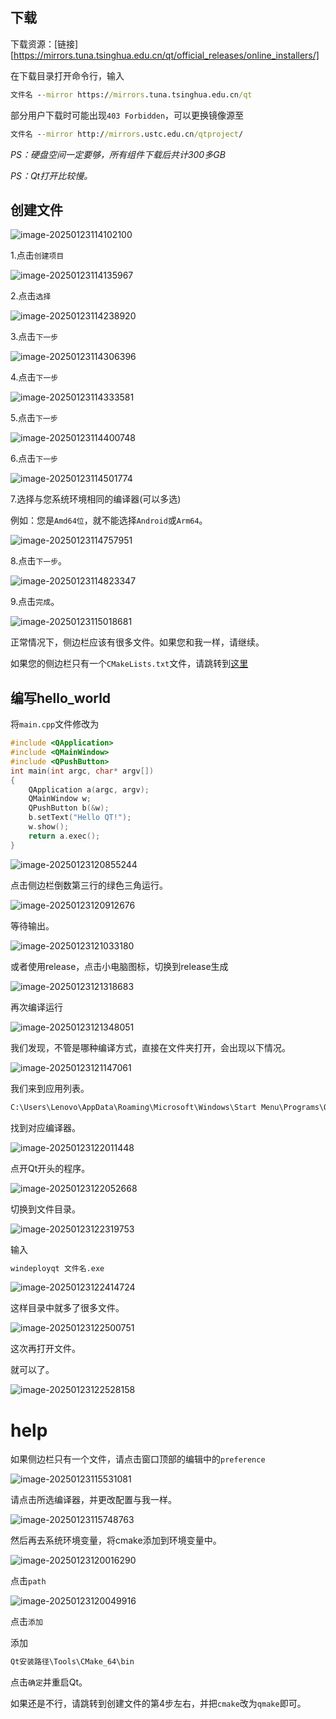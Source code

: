 ## 下载

下载资源：[链接][https://mirrors.tuna.tsinghua.edu.cn/qt/official_releases/online_installers/]

在下载目录打开命令行，输入

```bat
文件名 --mirror https://mirrors.tuna.tsinghua.edu.cn/qt
```

部分用户下载时可能出现`403 Forbidden`，可以更换镜像源至

``` bat
文件名 --mirror http://mirrors.ustc.edu.cn/qtproject/
```

*PS：硬盘空间一定要够，所有组件下载后共计300多GB*

*PS：Qt打开比较慢。*

## 创建文件

![image-20250123114102100](assets/p.assets/image-20250123114102100.png)

1.点击`创建项目`

![image-20250123114135967](assets/p.assets/image-20250123114135967.png)

2.点击`选择`

![image-20250123114238920](assets/p.assets/image-20250123114238920.png)

3.点击`下一步`

![image-20250123114306396](assets/p.assets/image-20250123114306396.png)

4.点击`下一步`

![image-20250123114333581](assets/p.assets/image-20250123114333581.png)

5.点击`下一步`

![image-20250123114400748](assets/p.assets/image-20250123114400748.png)

6.点击`下一步`

![image-20250123114501774](assets/p.assets/image-20250123114501774.png)

7.选择与您系统环境相同的编译器(可以多选)

例如：您是`Amd64位`，就不能选择`Android`或`Arm64`。

![image-20250123114757951](assets/p.assets/image-20250123114757951.png)

8.点击`下一步`。

![image-20250123114823347](assets/p.assets/image-20250123114823347.png)

9.点击`完成`。

![image-20250123115018681](assets/p.assets/image-20250123115018681.png)

正常情况下，侧边栏应该有很多文件。如果您和我一样，请继续。

如果您的侧边栏只有一个`CMakeLists.txt`文件，请跳转到[这里](#help)

## 编写hello_world

将`main.cpp`文件修改为

```cpp
#include <QApplication>
#include <QMainWindow>
#include <QPushButton>
int main(int argc, char* argv[])
{
	QApplication a(argc, argv);
	QMainWindow w;
	QPushButton b(&w);
	b.setText("Hello QT!");
	w.show();
	return a.exec();
}
```

![image-20250123120855244](assets/p.assets/image-20250123120855244.png)

点击侧边栏倒数第三行的绿色三角运行。

![image-20250123120912676](assets/p.assets/image-20250123120912676.png)

等待输出。

![image-20250123121033180](assets/p.assets/image-20250123121033180.png)

或者使用release，点击小电脑图标，切换到release生成

![image-20250123121318683](assets/p.assets/image-20250123121318683.png)

再次编译运行

![image-20250123121348051](assets/p.assets/image-20250123121348051.png)

我们发现，不管是哪种编译方式，直接在文件夹打开，会出现以下情况。

![image-20250123121147061](assets/p.assets/image-20250123121147061.png)

我们来到应用列表。

```bat
C:\Users\Lenovo\AppData\Roaming\Microsoft\Windows\Start Menu\Programs\Qt
```

找到对应编译器。

![image-20250123122011448](assets/p.assets/image-20250123122011448.png)

点开Qt开头的程序。

![image-20250123122052668](assets/p.assets/image-20250123122052668.png)

切换到文件目录。

![image-20250123122319753](assets/p.assets/image-20250123122319753.png)

输入

```bat
windeployqt 文件名.exe
```

![image-20250123122414724](assets/p.assets/image-20250123122414724.png)

这样目录中就多了很多文件。

![image-20250123122500751](assets/p.assets/image-20250123122500751.png)

这次再打开文件。

就可以了。

![image-20250123122528158](assets/p.assets/image-20250123122528158.png)

# help

如果侧边栏只有一个文件，请点击窗口顶部的编辑中的`preference`

![image-20250123115531081](assets/p.assets/image-20250123115531081.png)

请点击所选编译器，并更改配置与我一样。

![image-20250123115748763](assets/p.assets/image-20250123115748763.png)

然后再去系统环境变量，将cmake添加到环境变量中。

![image-20250123120016290](assets/p.assets/image-20250123120016290.png)

点击`path`

![image-20250123120049916](assets/p.assets/image-20250123120049916.png)

点击`添加`

添加

``` bat
Qt安装路径\Tools\CMake_64\bin
```

点击`确定`并重启Qt。

如果还是不行，请跳转到创建文件的第4步左右，并把`cmake`改为`qmake`即可。
